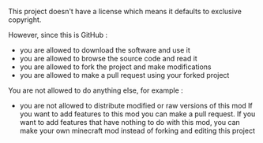 This project doesn't have a license which means it defaults to exclusive copyright.

However, since this is GitHub :
- you are allowed to download the software and use it
- you are allowed to browse the source code and read it
- you are allowed to fork the project and make modifications
- you are allowed to make a pull request using your forked project

You are not allowed to do anything else, for example :
- you are not allowed to distribute modified or raw versions of this mod
If you want to add features to this mod you can make a pull request.
If you want to add features that have nothing to do with this mod, you can make your own minecraft mod instead of forking and editing this project
